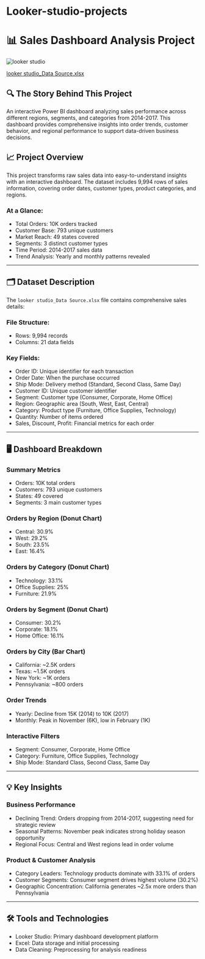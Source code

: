 # Looker-studio-projects
# 📊 Sales Dashboard Analysis Project

![looker studio](https://github.com/user-attachments/assets/a516ffd1-f119-47fc-906f-85629cd9624f)

[looker studio_Data Source.xlsx](https://github.com/user-attachments/files/20028144/looker.studio_Data.Source.xlsx)

## 🔍 The Story Behind This Project
An interactive Power BI dashboard analyzing sales performance across different regions, segments, and categories from 2014-2017. This dashboard provides comprehensive insights into order trends, customer behavior, and regional performance to support data-driven business decisions.

## 📈 Project Overview
This project transforms raw sales data into easy-to-understand insights with an interactive dashboard. The dataset includes 9,994 rows of sales information, covering order dates, customer types, product categories, and regions.

### At a Glance:
- Total Orders: 10K orders tracked
- Customer Base: 793 unique customers
- Market Reach: 49 states covered
- Segments: 3 distinct customer types
- Time Period: 2014-2017 sales data
- Trend Analysis: Yearly and monthly patterns revealed

---

## 🗂️ Dataset Description

The `looker studio_Data Source.xlsx` file contains comprehensive sales details:

### File Structure:
- Rows: 9,994 records
- Columns: 21 data fields

### Key Fields:
- Order ID: Unique identifier for each transaction
- Order Date: When the purchase occurred
- Ship Mode: Delivery method (Standard, Second Class, Same Day)
- Customer ID: Unique customer identifier
- Segment: Customer type (Consumer, Corporate, Home Office)
- Region: Geographic area (South, West, East, Central)
- Category: Product type (Furniture, Office Supplies, Technology)
- Quantity: Number of items ordered
- Sales, Discount, Profit: Financial metrics for each order

---

## 🖥️ Dashboard Breakdown

### Summary Metrics
- Orders: 10K total orders
- Customers: 793 unique customers
- States: 49 covered
- Segments: 3 main customer types

### Orders by Region (Donut Chart)
- Central: 30.9% 
- West: 29.2%
- South: 23.5%
- East: 16.4%

### Orders by Category (Donut Chart)
- Technology: 33.1%
- Office Supplies: 25%
- Furniture: 21.9%

### Orders by Segment (Donut Chart)
- Consumer: 30.2%
- Corporate: 18.1%
- Home Office: 16.1%

### Orders by City (Bar Chart)
- California: ~2.5K orders
- Texas: ~1.5K orders
- New York: ~1K orders
- Pennsylvania: ~800 orders

### Order Trends
- Yearly: Decline from 15K (2014) to 10K (2017)
- Monthly: Peak in November (6K), low in February (1K)

### Interactive Filters
- Segment: Consumer, Corporate, Home Office
- Category: Furniture, Office Supplies, Technology
- Ship Mode: Standard Class, Second Class, Same Day

---

## 💡 Key Insights

### Business Performance
- Declining Trend: Orders dropping from 2014-2017, suggesting need for strategic review
- Seasonal Patterns: November peak indicates strong holiday season opportunity
- Regional Focus: Central and West regions lead in order volume

### Product & Customer Analysis
- Category Leaders: Technology products dominate with 33.1% of orders
- Customer Segments: Consumer segment drives highest volume (30.2%)
- Geographic Concentration: California generates ~2.5x more orders than Pennsylvania

---

## 🛠️ Tools and Technologies
- Looker Studio: Primary dashboard development platform
- Excel: Data storage and initial processing
- Data Cleaning: Preprocessing for analysis readiness


